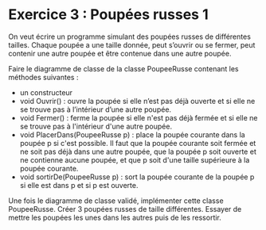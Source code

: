 ﻿# Exercice 3 : Poupées russes 1

On veut écrire un programme simulant des poupées russes de différentes tailles. Chaque poupée a une taille donnée,
peut s’ouvrir ou se fermer, peut contenir une autre poupée et être contenue dans une autre poupée.

Faire le diagramme de classe de la classe PoupeeRusse contenant les méthodes suivantes :
- un constructeur
- void Ouvrir() : ouvre la poupée si elle n’est pas déjà ouverte et si elle ne se trouve pas à l’intérieur d’une autre
  poupée.
- void Fermer() : ferme la poupée si elle n'est pas déjà fermée et si elle ne se trouve pas à l'intérieur d'une autre
  poupée.
- void PlacerDans(PoupeeRusse p) : place la poupée courante dans la poupée p si c'est possible. Il faut que la
  poupée courante soit fermée et ne soit pas déjà dans une autre poupée, que la poupée p soit ouverte et ne
  contienne aucune poupée, et que p soit d'une taille supérieure à la poupée courante.
- void sortirDe(PoupeeRusse p) : sort la poupée courante de la poupée p si elle est dans p et si p est ouverte.

Une fois le diagramme de classe validé, implémenter cette classe PoupeeRusse. Créer 3 poupées russes de taille
différentes. Essayer de mettre les poupées les unes dans les autres puis de les ressortir.